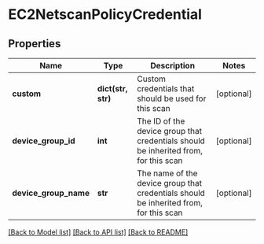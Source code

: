# EC2NetscanPolicyCredential

## Properties
Name | Type | Description | Notes
------------ | ------------- | ------------- | -------------
**custom** | **dict(str, str)** | Custom credentials that should be used for this scan | [optional] 
**device_group_id** | **int** | The ID of the device group that credentials should be inherited from, for this scan | [optional] 
**device_group_name** | **str** | The name of the device group that credentials should be inherited from, for this scan | [optional] 

[[Back to Model list]](../README.md#documentation-for-models) [[Back to API list]](../README.md#documentation-for-api-endpoints) [[Back to README]](../README.md)


